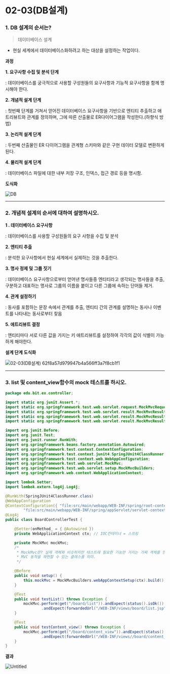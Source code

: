 # 02-03(DB설계)

### 1. DB 설계의 순서는?

> 데이터베이스 설계

- 현실 세계에서 데이터베이스화하려고 하는 대상을 설정하는 작업이다.

**과정**

 **1. 요구사항 수집 및 분석 단계**

 : 데이터베이스를 궁극적으로 사용할 구성원들의 요구사항과 기능적 요구사항을 함께 명시해야 한다.

**2. 개념적 설계 단계**

:  첫번째 단계를 거쳐서 얻어진 데이터베이스 요구사항을 기반으로 엔티티 추출하고 애트리뷰트와 관계를 정의하며, 그에 따른 산출물로 ER다이어그램을 작성한다.(하향식 방법)

 **3. 논리적 설계 단계**

: 두번째 산출물인 ER 다이어그램을 관계형 스키마와 같은 구현 데이터 모델로 변환하게 된다.

 **4. 물리적 설계 단계**

: 데이터베이스 파일에 대한 내부 저장 구조, 인덱스, 접근 경로 등을 명시함.

**도식화**

![DB](https://user-images.githubusercontent.com/75012998/106724776-fd1c4200-664b-11eb-91ce-02d7d53c3407.png)

---

### 2. 개념적 설계의 순서에 대하여 설명하시오.

 **1 . 데이터베이스 요구사항**

: 데이터베이스를 사용할 구성원들의 요구 사항을  수집 및 분석

 **2. 엔티티 추출**

 : 분석한 요구사항에서 현실 세계에서 실제하는 것을 추출한다.

 **3. 명사 정제 및 그룹 짓기**

:  데이터베이스 요구사항으로부터 얻어낸 명사들중 엔티티라고 생각되는 명사들을 추출,구분하고 대표하는 명사로 그룹의 이름을 붙이고 다른 그룹에 속하는 단어들 제거.

**4. 관계 설정하기**

: 동사를 포함하는 문장 속에서 관계를 추출, 엔티티 간의 관계를 설명하는 동사나 이벤트를 나타내는 동사로부터 찾음

**5. 애트리뷰트 결정**

 : 엔티티마다 서로 다른 값을 가지는 키 애트리뷰트를 설정하여 각각의 값이 식별이 가능하게 해야한다.

**설계 단계 도식화**

![02-03(DB설계) 62f8a57d979947b4a566ff3a7f8cb1f1](https://user-images.githubusercontent.com/75012998/106724775-fb527e80-664b-11eb-855b-57c3992b42bb.png)

---

### 3. list 및 content_view함수의 mock 테스트를 하시오.

```java
package edu.bit.ex.controller;

import static org.junit.Assert.*;
import static org.springframework.test.web.servlet.request.MockMvcRequestBuilders.get;
import static org.springframework.test.web.servlet.result.MockMvcResultHandlers.print;
import static org.springframework.test.web.servlet.result.MockMvcResultMatchers.forwardedUrl;
import static org.springframework.test.web.servlet.result.MockMvcResultMatchers.status;

import org.junit.Before;
import org.junit.Test;
import org.junit.runner.RunWith;
import org.springframework.beans.factory.annotation.Autowired;
import org.springframework.test.context.ContextConfiguration;
import org.springframework.test.context.junit4.SpringJUnit4ClassRunner;
import org.springframework.test.context.web.WebAppConfiguration;
import org.springframework.test.web.servlet.MockMvc;
import org.springframework.test.web.servlet.setup.MockMvcBuilders;
import org.springframework.web.context.WebApplicationContext;

import lombok.Setter;
import lombok.extern.log4j.Log4j;

@RunWith(SpringJUnit4ClassRunner.class)
@WebAppConfiguration
@ContextConfiguration({ "file:src/main/webapp/WEB-INF/spring/root-context.xml",
		"file:src/main/webapp/WEB-INF/spring/appServlet/servlet-context.xml" })
@Log4j
public class BoardControllerTest {

	@Setter(onMethod_ = { @Autowired })
	private WebApplicationContext ctx; // IOC컨테이너 = 스프링

	private MockMvc mockMvc;
	/*
	 * MockMvc란? 실제 객체와 비슷하지만 테스트에 필요한 기능만 가지는 가짜 객체를 만들어서 애플리케이션 서버에 배포하지 않고도 스프링
	 * MVC 동작을 재현할 수 있는 클래스를 의미.
	 */

	@Before
	public void setup() {
		this.mockMvc = MockMvcBuilders.webAppContextSetup(ctx).build();
	}

	@Test
	public void testList() throws Exception {
		mockMvc.perform(get("/board/list")).andExpect(status().isOk()).andDo(print())
				.andExpect(forwardedUrl("/WEB-INF/views/board/list.jsp"));
	}

	@Test
	public void testContent_view() throws Exception {
		mockMvc.perform(get("/board/content_view")).andExpect(status().isOk()).andDo(print())
				.andExpect(forwardedUrl("/WEB-INF/views//board/content_view.jsp"));
	}
}
```

**결과**

![Untitled](https://user-images.githubusercontent.com/75012998/106724780-fdb4d880-664b-11eb-81d3-09733dc45f3e.png)
